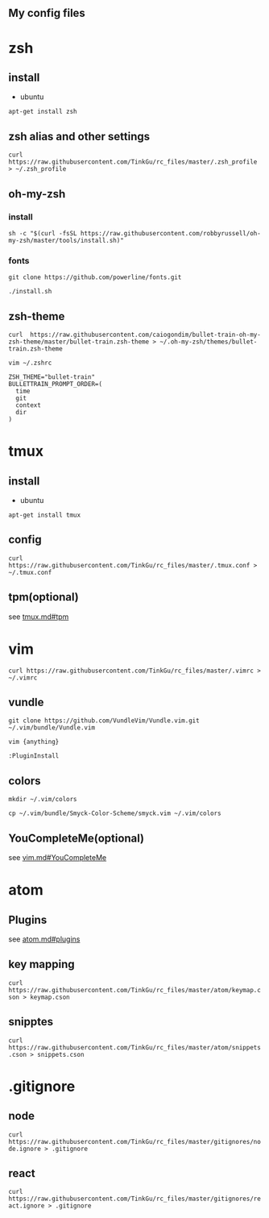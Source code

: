 My config files
---
# zsh
## install
* ubuntu
```
apt-get install zsh
```

## zsh alias and other settings
```
curl https://raw.githubusercontent.com/TinkGu/rc_files/master/.zsh_profile > ~/.zsh_profile
```

## oh-my-zsh
### install
```
sh -c "$(curl -fsSL https://raw.githubusercontent.com/robbyrussell/oh-my-zsh/master/tools/install.sh)"
```

### fonts
`git clone https://github.com/powerline/fonts.git`

`./install.sh`

## zsh-theme
`curl  https://raw.githubusercontent.com/caiogondim/bullet-train-oh-my-zsh-theme/master/bullet-train.zsh-theme > ~/.oh-my-zsh/themes/bullet-train.zsh-theme`

`vim ~/.zshrc`
```
ZSH_THEME="bullet-train"
BULLETTRAIN_PROMPT_ORDER=(
  time
  git
  context
  dir
)
```

# tmux
## install
* ubuntu
```
apt-get install tmux
```

## config
`curl https://raw.githubusercontent.com/TinkGu/rc_files/master/.tmux.conf > ~/.tmux.conf`

## tpm(optional)
see [tmux.md#tpm](https://github.com/TinkGu/rc_files/blob/master/tmux.md#tpm)

# vim
`curl https://raw.githubusercontent.com/TinkGu/rc_files/master/.vimrc > ~/.vimrc`

## vundle
`git clone https://github.com/VundleVim/Vundle.vim.git ~/.vim/bundle/Vundle.vim`

`vim {anything}`
```
:PluginInstall
```

## colors
`mkdir ~/.vim/colors`

`cp ~/.vim/bundle/Smyck-Color-Scheme/smyck.vim ~/.vim/colors`

## YouCompleteMe(optional)
see [vim.md#YouCompleteMe](https://github.com/TinkGu/rc_files/blob/master/vim.md#youcompleteme)


# atom
## Plugins
see [atom.md#plugins](https://github.com/TinkGu/rc_files/tree/master/atom#plugins)

## key mapping
`curl https://raw.githubusercontent.com/TinkGu/rc_files/master/atom/keymap.cson > keymap.cson`

## snipptes
`curl https://raw.githubusercontent.com/TinkGu/rc_files/master/atom/snippets.cson > snippets.cson`


# .gitignore
## node
`curl https://raw.githubusercontent.com/TinkGu/rc_files/master/gitignores/node.ignore > .gitignore`
## react
`curl https://raw.githubusercontent.com/TinkGu/rc_files/master/gitignores/react.ignore > .gitignore`
